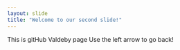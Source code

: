 ```yaml
---
layout: slide
title: "Welcome to our second slide!"
---
```

This is gitHub Valdeby page
Use the left arrow to go back!